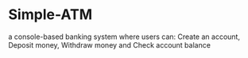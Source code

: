 # Simple-ATM
 a console-based banking system where users can: Create an account, Deposit money, Withdraw money and Check account balance
